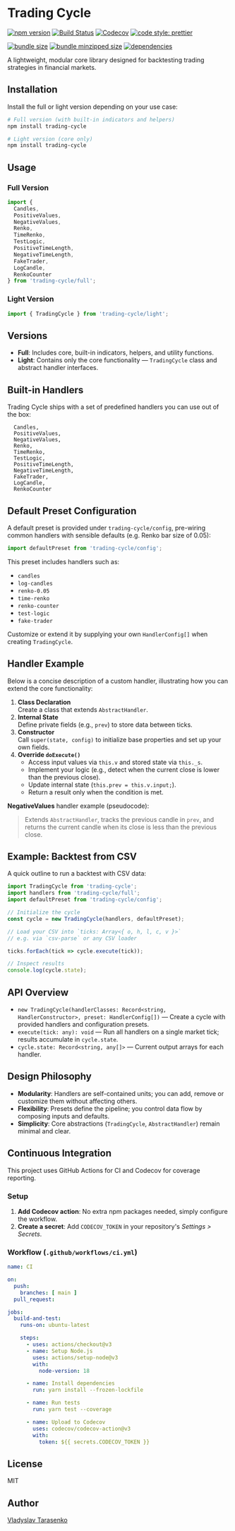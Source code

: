 # Trading Cycle

[![npm version](https://img.shields.io/npm/v/trading-cycle.svg)](https://www.npmjs.com/package/trading-cycle)  [![Build Status](https://github.com/vladtarrow/trading-cycle/actions/workflows/ci.yml/badge.svg)](https://github.com/vladtarrow/trading-cycle/actions)  [![Codecov](https://img.shields.io/codecov/c/github/vladtarrow/trading-cycle.svg?branch=main)](https://codecov.io/gh/vladtarrow/trading-cycle)  [![code style: prettier](https://img.shields.io/badge/code%20style-prettier-ff69b4.svg)](https://github.com/prettier/prettier)

[![bundle size](https://badgen.net/bundlephobia/min/trading-cycle)](https://bundlephobia.com/package/trading-cycle)  [![bundle minzipped size](https://badgen.net/bundlephobia/minzip/trading-cycle)](https://bundlephobia.com/package/trading-cycle)  [![dependencies](https://badgen.net/bundlephobia/dependency-count/trading-cycle)](https://bundlephobia.com/package/trading-cycle)

A lightweight, modular core library designed for backtesting trading strategies in financial markets.

## Installation

Install the full or light version depending on your use case:

```bash
# Full version (with built-in indicators and helpers)
npm install trading-cycle

# Light version (core only)
npm install trading-cycle
```

## Usage

### Full Version

```ts
import {
  Candles,
  PositiveValues,
  NegativeValues,
  Renko,
  TimeRenko,
  TestLogic,
  PositiveTimeLength,
  NegativeTimeLength,
  FakeTrader,
  LogCandle,
  RenkoCounter
} from 'trading-cycle/full';
```

### Light Version

```ts
import { TradingCycle } from 'trading-cycle/light';
```

## Versions

- **Full**: Includes core, built-in indicators, helpers, and utility functions.
- **Light**: Contains only the core functionality — `TradingCycle` class and abstract handler interfaces.

## Built-in Handlers

Trading Cycle ships with a set of predefined handlers you can use out of the box:

```
  Candles,
  PositiveValues,
  NegativeValues,
  Renko,
  TimeRenko,
  TestLogic,
  PositiveTimeLength,
  NegativeTimeLength,
  FakeTrader,
  LogCandle,
  RenkoCounter
```

## Default Preset Configuration

A default preset is provided under `trading-cycle/config`, pre-wiring common handlers with sensible defaults (e.g. Renko bar size of 0.05):

```ts
import defaultPreset from 'trading-cycle/config';
```

This preset includes handlers such as:
- `candles`
- `log-candles`
- `renko-0.05`
- `time-renko`
- `renko-counter`
- `test-logic`
- `fake-trader`

Customize or extend it by supplying your own `HandlerConfig[]` when creating `TradingCycle`.

## Handler Example

Below is a concise description of a custom handler, illustrating how you can extend the core functionality:

1. **Class Declaration**  
   Create a class that extends `AbstractHandler`.
2. **Internal State**  
   Define private fields (e.g., `prev`) to store data between ticks.
3. **Constructor**  
   Call `super(state, config)` to initialize base properties and set up your own fields.
4. **Override `doExecute()`**
   - Access input values via `this.v` and stored state via `this._s`.
   - Implement your logic (e.g., detect when the current close is lower than the previous close).
   - Update internal state (`this.prev = this.v.input;`).
   - Return a result only when the condition is met.

**NegativeValues** handler example (pseudocode):

> Extends `AbstractHandler`, tracks the previous candle in `prev`, and returns the current candle when its close is less than the previous close.

## Example: Backtest from CSV

A quick outline to run a backtest with CSV data:

```ts
import TradingCycle from 'trading-cycle';
import handlers from 'trading-cycle/full';
import defaultPreset from 'trading-cycle/config';

// Initialize the cycle
const cycle = new TradingCycle(handlers, defaultPreset);

// Load your CSV into `ticks: Array<{ o, h, l, c, v }>`
// e.g. via `csv-parse` or any CSV loader

ticks.forEach(tick => cycle.execute(tick));

// Inspect results
console.log(cycle.state);
```

## API Overview

- `new TradingCycle(handlerClasses: Record<string, HandlerConstructor>, preset: HandlerConfig[])` — Create a cycle with provided handlers and configuration presets.
- `execute(tick: any): void` — Run all handlers on a single market tick; results accumulate in `cycle.state`.
- `cycle.state: Record<string, any[]>` — Current output arrays for each handler.

## Design Philosophy

- **Modularity**: Handlers are self-contained units; you can add, remove or customize them without affecting others.
- **Flexibility**: Presets define the pipeline; you control data flow by composing inputs and defaults.
- **Simplicity**: Core abstractions (`TradingCycle`, `AbstractHandler`) remain minimal and clear.

## Continuous Integration

This project uses GitHub Actions for CI and Codecov for coverage reporting.

### Setup

1. **Add Codecov action**: No extra npm packages needed, simply configure the workflow.
2. **Create a secret**: Add `CODECOV_TOKEN` in your repository's *Settings > Secrets*.

### Workflow (`.github/workflows/ci.yml`)

```yaml
name: CI

on:
  push:
    branches: [ main ]
  pull_request:

jobs:
  build-and-test:
    runs-on: ubuntu-latest

    steps:
      - uses: actions/checkout@v3
      - name: Setup Node.js
        uses: actions/setup-node@v3
        with:
          node-version: 18

      - name: Install dependencies
        run: yarn install --frozen-lockfile

      - name: Run tests
        run: yarn test --coverage

      - name: Upload to Codecov
        uses: codecov/codecov-action@v3
        with:
          token: ${{ secrets.CODECOV_TOKEN }}
```

## License

MIT

## Author

[Vladyslav Tarasenko](https://github.com/vladtarrow)

